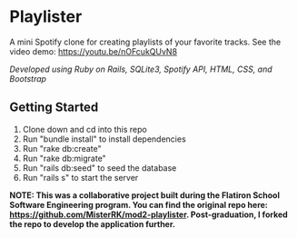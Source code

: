 # Playlister

A mini Spotify clone for creating playlists of your favorite tracks. See the video demo: https://youtu.be/nOFcukQUvN8

*Developed using Ruby on Rails, SQLite3, Spotify API, HTML, CSS, and Bootstrap*


## Getting Started

1. Clone down and cd into this repo
2. Run "bundle install" to install dependencies
3. Run "rake db:create"
4. Run "rake db:migrate"
5. Run "rails db:seed" to seed the database
6. Run "rails s" to start the server

**NOTE: This was a collaborative project built during the Flatiron School Software Engineering program. You can find the original repo here: https://github.com/MisterRK/mod2-playlister. Post-graduation, I forked the repo to develop the application further.**



